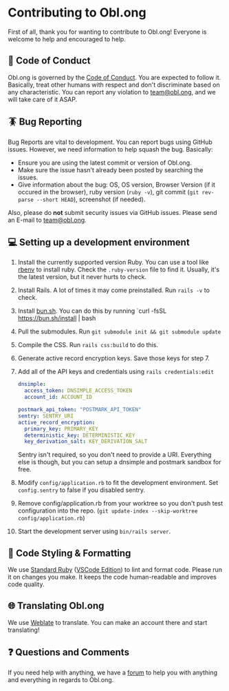 # Contributing to Obl.ong

First of all, thank you for wanting to contribute to Obl.ong! Everyone is welcome to help and encouraged to help.

## 📜 Code of Conduct

Obl.ong is governed by the [Code of Conduct](https://github.com/obl-ong/code-of-conduct). You are expected to follow it. Basically, treat other humans with respect and don't discriminate based on any characteristic. You can report any violation to team@obl.ong, and we will take care of it ASAP.

## 🪳 Bug Reporting

Bug Reports are vital to development. You can report bugs using GitHub issues. However, we need information to help squash the bug. Basically:

- Ensure you are using the latest commit or version of Obl.ong.
- Make sure the issue hasn't already been posted by searching the issues.
- Give information about the bug: OS, OS version, Browser Version (if it occured in the browser), ruby version (`ruby -v`), git commit (`git rev-parse --short HEAD`), screenshot (if needed).

Also, please do **not** submit security issues via GitHub issues. Please send an E-mail to team@obl.ong.

## 💻 Setting up a development environment

1. Install the currently supported version Ruby. You can use a tool like [rbenv](https://github.com/rbenv/rbenv) to install ruby. Check the `.ruby-version` file to find it. Usually, it's the latest version, but it never hurts to check.
2. Install Rails. A lot of times it may come preinstalled. Run `rails -v` to check.
3. Install [bun.sh](https://bun.sh). You can do this by running `curl -fsSL https://bun.sh/install | bash
4. Pull the submodules. Run `git submodule init && git submodule update`
5. Compile the CSS. Run `rails css:build` to do this.
6. Generate active record encryption keys. Save those keys for step 7.
7. Add all of the API keys and credentials using `rails credentials:edit`
  
   ```yaml
   dnsimple:
     access_token: DNSIMPLE_ACCESS_TOKEN
     account_id: ACCOUNT_ID

   postmark_api_token: "POSTMARK_API_TOKEN"
   sentry: SENTRY_URI
   active_record_encryption:
     primary_key: PRIMARY_KEY
     deterministic_key: DETERMINISTIC_KEY
     key_derivation_salt: KEY_DERIVATION_SALT
     ```
     Sentry isn't required, so you don't need to provide a URI. Everything else is though, but you can setup a dnsimple and postmark sandbox for free.
8. Modify `config/application.rb` to fit the development environment. Set `config.sentry` to false if you disabled sentry.
9. Remove config/application.rb from your worktree so you don't push test configuration into the repo. (`git update-index --skip-worktree config/application.rb`)
10. Start the development server using `bin/rails server`.

## 👗 Code Styling & Formatting
We use [Standard Ruby](https://github.com/standardrb/standard) ([VSCode Edition](https://marketplace.visualstudio.com/items?itemName=testdouble.vscode-standard-ruby)) to lint and format code. Please run it on changes you make. It keeps the code human-readable and improves code quality.

## 🌐 Translating Obl.ong
We use [Weblate](https://hosted.weblate.org/projects/oblong/) to translate. You can make an account there and start translating!

## ❓ Questions and Comments
If you need help with anything, we have a [forum](https://forum.obl.ong) to help you with anything and everything in regards to Obl.ong.